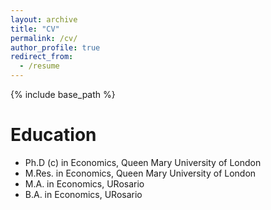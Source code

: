 ```yaml
---
layout: archive
title: "CV"
permalink: /cv/
author_profile: true
redirect_from:
  - /resume
---
```


{% include base_path %}

Education
======
* Ph.D (c) in Economics, Queen Mary University of London
* M.Res. in Economics, Queen Mary University of London
* M.A. in Economics, URosario
* B.A. in Economics, URosario

